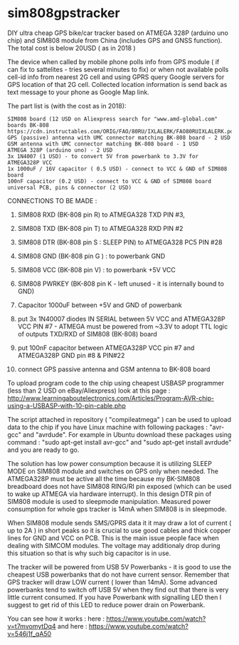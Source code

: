 # sim808gpstracker
DIY ultra cheap GPS bike/car tracker based on  ATMEGA 328P (arduino uno chip) and SIM808 module from China (includes GPS and GNSS function). The total cost is below 20USD ( as in 2018 )

The device when called by mobile phone polls info from GPS module ( if can fix to sattelites - tries several minutes to fix) or when not available polls cell-id info from nearest 2G cell and  using GPRS  query Google servers for GPS location of that 2G cell. Collected location information is send back as text message to your phone as Google Map link.

The part list is (with the cost as in 2018):

    SIM808 board (12 USD on Aliexpress search for "www.amd-global.com" boards BK-808 https://cdn.instructables.com/ORIG/FAO/80RU/IXLALERK/FAO80RUIXLALERK.pdf)
    GPS (passive) antenna with UMC connector matching BK-808 board - 2 USD
    GSM antenna with UMC connector matching BK-808 board - 1 USD
    ATMEGA 328P (arduino uno) - 2 USD
    3x 1N4007 (1 USD) - to convert 5V from powerbank to 3.3V for ATMEGA328P VCC
    1x 1000uF / 16V capacitor ( 0.5 USD) - connect to VCC & GND of SIM808 board
    100nF capacitor (0.2 USD) - connect to VCC & GND of SIM808 board
    universal PCB, pins & connector (2 USD)

CONNECTIONS TO BE MADE :

1) SIM808 RXD (BK-808 pin R) to ATMEGA328 TXD PIN #3,
2) SIM808 TXD (BK-808 pin T) to ATMEGA328 RXD PIN #2
3) SIM808 DTR (BK-808 pin S : SLEEP PIN) to ATMEGA328 PC5 PIN #28
4) SIM808 GND (BK-808 pin G ) : to powerbank GND 
5) SIM808 VCC (BK-808 pin V)  : to powerbank +5V VCC
6) SIM808 PWRKEY (BK-808 pin K - left unused - it is internally bound to GND)

7) Capacitor 1000uF between +5V and GND of powerbank 

8) put 3x 1N40007 diodes IN SERIAL between 5V VCC and ATMEGA328P VCC PIN #7 - ATMEGA must be powered from ~3.3V to adopt TTL logic of outputs TXD/RXD of SIM808 (BK-808) board

9) put 100nF capacitor between ATMEGA328P VCC pin #7 and ATMEGA328P GND pin #8 & PIN#22

10) connect GPS passive antenna and GSM antenna to BK-808 board

To upload program code to the chip using cheapest USBASP programmer (less than 2 USD on eBay/Aliexpress) 
look at this page : http://www.learningaboutelectronics.com/Articles/Program-AVR-chip-using-a-USBASP-with-10-pin-cable.php

The script attached in repository ( "compileatmega" ) can be used to upload data to the chip if you have Linux machine with following packages : "avr-gcc" and "avrdude". 
For example in Ubuntu download these packages using command : "sudo apt-get install avr-gcc" and "sudo apt-get install avrdude" and you are ready to go.

The solution has low power consumption because it is utilizing SLEEP MODE on SIM808 module and switches on GPS only when needed.
The ATMEGA328P must be active all the time because my BK-SIM808 breadboard does not have SIM808 RING/RI pin exposed (which can be used to wake up ATMEGA via hardware interrupt). In this design DTR pin of SIM808 module is used to sleepmode manipulation. 
Measured power consumption for whole gps tracker is 14mA when SIM808 is in sleepmode.

When SIM808 module sends SMS/GPRS data it it may draw a lot of current ( up to 2A ) in short peaks so it is crucial to use good cables and thick copper lines for GND and VCC on PCB. This is the main issue people face when dealing with SIMCOM modules. The voltage may additionaly drop during this situation so that is why such big capacitor is in use. 

The tracker will be powered  from USB 5V Powerbanks - it is good to use the cheapest USB powerbanks that do not have current sensor. Remember that GPS tracker will draw LOW current ( lower than 14mA). Some advanced powerbanks tend to switch off USB 5V when they find out that there is very little current consumed. If you have Powerbank with signalling LED then I suggest to get rid of this LED to reduce power drain on Powerbank.


You can see how it works : here : https://www.youtube.com/watch?v=t7mvomytDq4 and here : https://www.youtube.com/watch?v=546j1f_qA50

